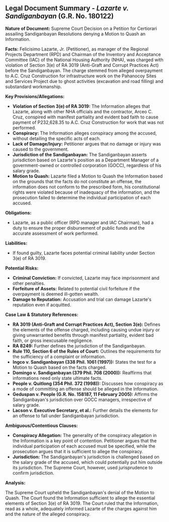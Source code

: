 ## Legal Document Summary - *Lazarte v. Sandiganbayan* (G.R. No. 180122)

**Nature of Document:** Supreme Court Decision on a Petition for Certiorari assailing Sandiganbayan Resolutions denying a Motion to Quash an Information.

**Facts:** Felicisimo Lazarte, Jr. (Petitioner), as manager of the Regional Projects Department (RPD) and Chairman of the Inventory and Acceptance Committee (IAC) of the National Housing Authority (NHA), was charged with violation of Section 3(e) of RA 3019 (Anti-Graft and Corrupt Practices Act) before the Sandiganbayan. The charge stemmed from alleged overpayment to A.C. Cruz Construction for infrastructure work on the Pahanocoy Sites and Services Project due to ghost activities (excavation and road filling) and substandard workmanship.

**Key Provisions/Allegations:**

*   **Violation of Section 3(e) of RA 3019:** The Information alleges that Lazarte, along with other NHA officials and the contractor, Arceo C. Cruz, conspired with manifest partiality and evident bad faith to cause payment of P232,628.35 to A.C. Cruz Construction for work that was not performed.
*   **Conspiracy:** The Information alleges conspiracy among the accused, without detailing the specific acts of each.
*   **Lack of Damage/Injury:** Petitioner argues that no damage or injury was caused to the government.
*   **Jurisdiction of the Sandiganbayan:** The Sandiganbayan asserts jurisdiction based on Lazarte's position as a Department Manager of a government-owned or controlled corporation (GOCC), regardless of his salary grade.
*   **Motion to Quash:** Lazarte filed a Motion to Quash the Information based on the grounds that the facts do not constitute an offense, the information does not conform to the prescribed form, his constitutional rights were violated because of inadequacy of the information, and the prosecution failed to determine the individual participation of each accused.

**Obligations:**

*   Lazarte, as a public officer (RPD manager and IAC Chairman), had a duty to ensure the proper disbursement of public funds and the accurate assessment of work performed.

**Liabilities:**

*   If found guilty, Lazarte faces potential criminal liability under Section 3(e) of RA 3019.

**Potential Risks:**

*   **Criminal Conviction:** If convicted, Lazarte may face imprisonment and other penalties.
*   **Forfeiture of Assets:** Related to potential civil forfeiture if the overpayment is deemed ill-gotten wealth.
*   **Damage to Reputation:** Accusation and trial can damage Lazarte's reputation even if acquitted.

**Case Law & Statutory References:**

*   **RA 3019 (Anti-Graft and Corrupt Practices Act), Section 3(e):** Defines the elements of the offense charged, including causing undue injury or giving unwarranted benefits through manifest partiality, evident bad faith, or gross inexcusable negligence.
*   **RA 8249:** Further defines the jurisdiction of the Sandiganbayan.
*   **Rule 110, Section 6 of the Rules of Court:** Outlines the requirements for the sufficiency of a complaint or information.
*   **Ingco v. Sandiganbayan (338 Phil. 1061 (1997)):**  States the test for a Motion to Quash based on the facts charged.
*   **Domingo v. Sandiganbayan (379 Phil. 708 (2000)):** Reaffirms that informations need only state ultimate facts.
*   **People v. Quitlong (354 Phil. 372 (1998)):**  Discusses how conspiracy as a mode of committing an offense should be alleged in the Information.
*   **Geduspan v. People (G.R. No. 158187, 11 February 2005):** Affirms the Sandiganbayan's jurisdiction over GOCC managers, irrespective of salary grade.
*   **Lacson v. Executive Secretary, et al.:** Further details the elements for an offense to fall under Sandiganbayan jurisdiction.

**Ambiguous/Contentious Clauses:**

*   **Conspiracy Allegation:** The generality of the conspiracy allegation in the Information is a key point of contention. Petitioner argues that the individual participation of each accused must be specified, while the prosecution argues that it is sufficient to allege the conspiracy.
*   **Jurisdiction:** The Sandiganbayan's jurisdiction is challenged based on the salary grade of the accused, which could potentially put him outside its jurisdiction. The Supreme Court, however, used jurisprudence to confirm jurisdiction.

**Analysis:**

The Supreme Court upheld the Sandiganbayan's denial of the Motion to Quash.  The Court found the Information sufficient to allege the essential elements of Section 3(e) of RA 3019.  The Court ruled that the Information, read as a whole, adequately informed Lazarte of the charges against him and the nature of the alleged conspiracy.
